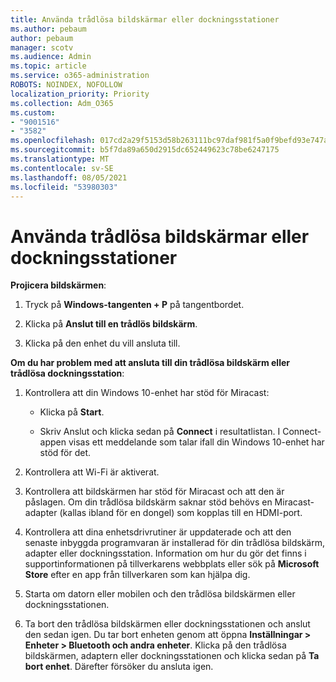 ```yaml
---
title: Använda trådlösa bildskärmar eller dockningsstationer
ms.author: pebaum
author: pebaum
manager: scotv
ms.audience: Admin
ms.topic: article
ms.service: o365-administration
ROBOTS: NOINDEX, NOFOLLOW
localization_priority: Priority
ms.collection: Adm_O365
ms.custom:
- "9001516"
- "3582"
ms.openlocfilehash: 017cd2a29f5153d58b263111bc97daf981f5a0f9befd93e747a06c7e22f01cd7
ms.sourcegitcommit: b5f7da89a650d2915dc652449623c78be6247175
ms.translationtype: MT
ms.contentlocale: sv-SE
ms.lasthandoff: 08/05/2021
ms.locfileid: "53980303"
---
```

# <a name="use-wireless-displays-or-docks"></a>Använda trådlösa bildskärmar eller dockningsstationer

**Projicera bildskärmen**:

1. Tryck på **Windows-tangenten + P** på tangentbordet.

2. Klicka på **Anslut till en trådlös bildskärm**.

3. Klicka på den enhet du vill ansluta till.

**Om du har problem med att ansluta till din trådlösa bildskärm eller trådlösa dockningsstation**:

1. Kontrollera att din Windows 10-enhet har stöd för Miracast: 

    - Klicka på **Start**.
    
    - Skriv Anslut och klicka sedan på **Connect** i resultatlistan. I Connect-appen visas ett meddelande som talar ifall din Windows 10-enhet har stöd för det. 

2. Kontrollera att Wi-Fi är aktiverat. 

3. Kontrollera att bildskärmen har stöd för Miracast och att den är påslagen. Om din trådlösa bildskärm saknar stöd behövs en Miracast-adapter (kallas ibland för en dongel) som kopplas till en HDMI-port.

4. Kontrollera att dina enhetsdrivrutiner är uppdaterade och att den senaste inbyggda programvaran är installerad för din trådlösa bildskärm, adapter eller dockningsstation. Information om hur du gör det finns i supportinformationen på tillverkarens webbplats eller sök på **Microsoft Store** efter en app från tillverkaren som kan hjälpa dig.

5. Starta om datorn eller mobilen och den trådlösa bildskärmen eller dockningsstationen.

6. Ta bort den trådlösa bildskärmen eller dockningsstationen och anslut den sedan igen. Du tar bort enheten genom att öppna **Inställningar > Enheter > Bluetooth och andra enheter**. Klicka på den trådlösa bildskärmen, adaptern eller dockningsstationen och klicka sedan på **Ta bort enhet**. Därefter försöker du ansluta igen.
